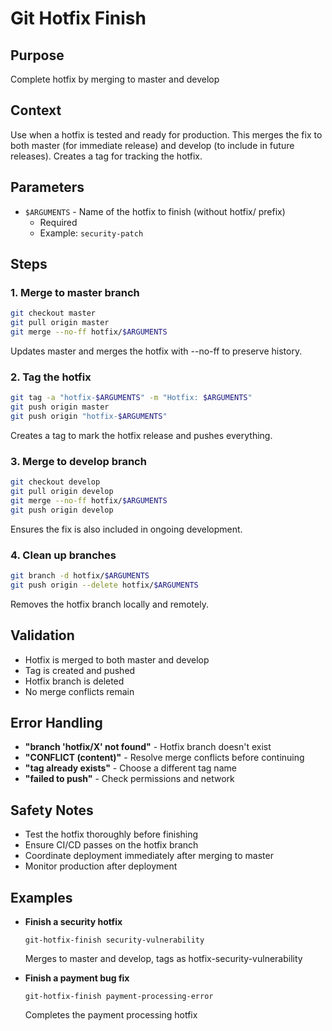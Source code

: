 # Git Hotfix Finish

## Purpose
Complete hotfix by merging to master and develop

## Context
Use when a hotfix is tested and ready for production. This merges the fix to both master (for immediate release) and develop (to include in future releases). Creates a tag for tracking the hotfix.

## Parameters
- `$ARGUMENTS` - Name of the hotfix to finish (without hotfix/ prefix)
  - Required
  - Example: `security-patch`

## Steps

### 1. Merge to master branch
```bash
git checkout master
git pull origin master
git merge --no-ff hotfix/$ARGUMENTS
```
Updates master and merges the hotfix with --no-ff to preserve history.

### 2. Tag the hotfix
```bash
git tag -a "hotfix-$ARGUMENTS" -m "Hotfix: $ARGUMENTS"
git push origin master
git push origin "hotfix-$ARGUMENTS"
```
Creates a tag to mark the hotfix release and pushes everything.

### 3. Merge to develop branch
```bash
git checkout develop
git pull origin develop
git merge --no-ff hotfix/$ARGUMENTS
git push origin develop
```
Ensures the fix is also included in ongoing development.

### 4. Clean up branches
```bash
git branch -d hotfix/$ARGUMENTS
git push origin --delete hotfix/$ARGUMENTS
```
Removes the hotfix branch locally and remotely.

## Validation
- Hotfix is merged to both master and develop
- Tag is created and pushed
- Hotfix branch is deleted
- No merge conflicts remain

## Error Handling
- **"branch 'hotfix/X' not found"** - Hotfix branch doesn't exist
- **"CONFLICT (content)"** - Resolve merge conflicts before continuing
- **"tag already exists"** - Choose a different tag name
- **"failed to push"** - Check permissions and network

## Safety Notes
- Test the hotfix thoroughly before finishing
- Ensure CI/CD passes on the hotfix branch
- Coordinate deployment immediately after merging to master
- Monitor production after deployment

## Examples
- **Finish a security hotfix**
  ```
  git-hotfix-finish security-vulnerability
  ```
  Merges to master and develop, tags as hotfix-security-vulnerability

- **Finish a payment bug fix**
  ```
  git-hotfix-finish payment-processing-error
  ```
  Completes the payment processing hotfix